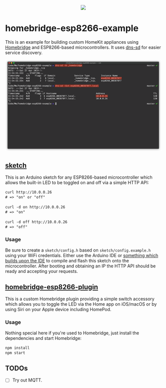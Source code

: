 <p align="center">
  <img src="https://github.com/ream88/homebridge-esp8266-example/blob/master/logo.png" width="382" />
</p>

# homebridge-esp8266-example

This is an example for building custom HomeKit appliances using
[Homebridge](https://homebridge.io) and ESP8266-based microcontrollers. It uses
[dns-sd](http://www.dns-sd.org) for easier service discovery.

![](/dns-sd.png)

## [sketch](/sketch)

This is an Arduino sketch for any ESP8266-based microcontroller which allows the
built-in LED to be toggled on and off via a simple HTTP API:

```
curl http://10.0.0.26
# => "on" or "off"

curl -d on http://10.0.0.26
# => "on"

curl -d off http://10.0.0.26
# => "off"
```

### Usage

Be sure to create a `sketch/config.h` based on `sketch/config.example.h` using
your WiFi credentials. Either use the Arduino IDE or [something which builds
upon the
IDE](https://marketplace.visualstudio.com/items?itemName=vsciot-vscode.vscode-arduino)
to compile and flash this sketch onto the microcontroller. After booting and
obtaining an IP the HTTP API should be ready and accepting your requests.

## [homebridge-esp8266-plugin](/homebridge-esp8266-plugin)

This is a custom Homebridge plugin providing a simple switch accessory which
allows you to toggle the LED via the Home app on iOS/macOS or by using Siri on
your Apple device including HomePod.

### Usage

Nothing special here if you're used to Homebridge, just install the dependencies
and start Homebridge:

```
npm install
npm start
```

## TODOs

- [ ] Try out MQTT.

